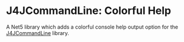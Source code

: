 # J4JCommandLine: Colorful Help

A Net5 library which adds a colorful console help output option for the [J4JCommandLine](https://github.com/markolbert/J4JCommandLine) library.
